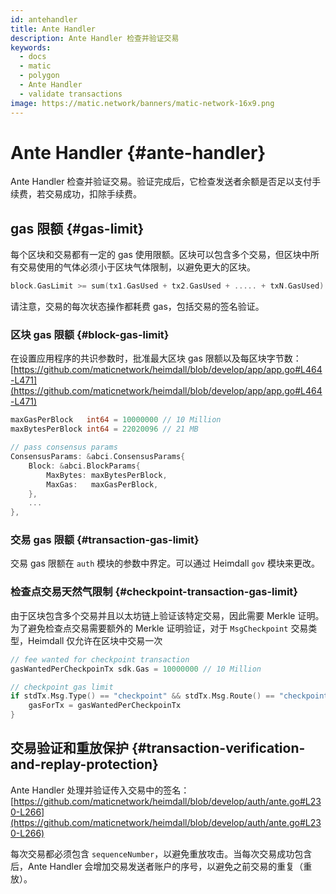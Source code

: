 ```yaml
---
id: antehandler
title: Ante Handler
description: Ante Handler 检查并验证交易
keywords:
  - docs
  - matic
  - polygon
  - Ante Handler
  - validate transactions
image: https://matic.network/banners/matic-network-16x9.png
---
```


# Ante Handler {#ante-handler}

Ante Handler 检查并验证交易。验证完成后，它检查发送者余额是否足以支付手续费，若交易成功，扣除手续费。

## gas 限额 {#gas-limit}

每个区块和交易都有一定的 gas 使用限额。区块可以包含多个交易，但区块中所有交易使用的气体必须小于区块气体限制，以避免更大的区块。

```go
block.GasLimit >= sum(tx1.GasUsed + tx2.GasUsed + ..... + txN.GasUsed)
```

请注意，交易的每次状态操作都耗费 gas，包括交易的签名验证。

### 区块 gas 限额 {#block-gas-limit}

在设置应用程序的共识参数时，批准最大区块 gas 限额以及每区块字节数： [https://github.com/maticnetwork/heimdall/blob/develop/app/app.go#L464-L471](https://github.com/maticnetwork/heimdall/blob/develop/app/app.go#L464-L471)

```go
maxGasPerBlock   int64 = 10000000 // 10 Million
maxBytesPerBlock int64 = 22020096 // 21 MB

// pass consensus params
ConsensusParams: &abci.ConsensusParams{
	Block: &abci.BlockParams{
		MaxBytes: maxBytesPerBlock,
		MaxGas:   maxGasPerBlock,
	},
	...
},
```

### 交易 gas 限额 {#transaction-gas-limit}

交易 gas 限额在 `auth` 模块的参数中界定。可以通过 Heimdall `gov` 模块来更改。

### 检查点交易天然气限制 {#checkpoint-transaction-gas-limit}

由于区块包含多个交易并且以太坊链上验证该特定交易，因此需要 Merkle 证明。为了避免检查点交易需要额外的 Merkle 证明验证，对于 `MsgCheckpoint` 交易类型，Heimdall 仅允许在区块中交易一次

```go
// fee wanted for checkpoint transaction
gasWantedPerCheckpoinTx sdk.Gas = 10000000 // 10 Million

// checkpoint gas limit
if stdTx.Msg.Type() == "checkpoint" && stdTx.Msg.Route() == "checkpoint" {
	gasForTx = gasWantedPerCheckpoinTx
}
```

## 交易验证和重放保护 {#transaction-verification-and-replay-protection}

Ante Handler 处理并验证传入交易中的签名： [https://github.com/maticnetwork/heimdall/blob/develop/auth/ante.go#L230-L266](https://github.com/maticnetwork/heimdall/blob/develop/auth/ante.go#L230-L266)

每次交易都必须包含 `sequenceNumber`，以避免重放攻击。当每次交易成功包含后，Ante Handler 会增加交易发送者账户的序号，以避免之前交易的重复（重放）。